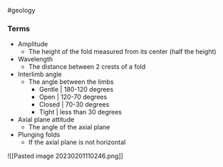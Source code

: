 #geology
### Terms
- Amplitude
    - The height of the fold measured from its center (half the height)
- Wavelength
    - The distance between 2 crests of a fold
- Interlimb angle
    - The angle between the limbs
        - Gentle | 180-120 degrees
        - Open | 120-70 degrees
        - Closed | 70-30 degrees
        - Tight | less than 30 degrees
- Axial plane attitude
    - The angle of the axial plane
- Plunging folds
    - If the axial plane is not horizontal

![[Pasted image 20230201110246.png]]